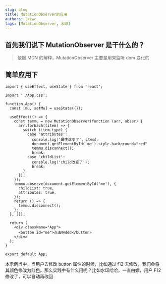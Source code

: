 ```yaml
---
slug: blog
title: MutationObserver的应用
authors: lkzwc
tags: [MutationObserver, 水印]
---
```


## 首先我们说下 MutationObserver 是干什么的？

> 依据 MDN 的解释，MutationObserver 主要是用来监听 dom 变化的

## 简单应用下

```
import { useEffect, useState } from 'react';

import './App.css';

function App() {
  const [mu, setMu] = useState({});

  useEffect(() => {
    const temmu = new MutationObserver(function (arr, obser) {
      arr.forEach((item) => {
        switch (item.type) {
          case 'attributes':
            console.log('属性改变了', item);
            document.getElementById('me').style.background="red"
            temmu.disconnect();
            break;
          case 'childList':
            console.log('child改变了');
            break;
        }
      });
    });
    temmu.observe(document.getElementById('me'), {
      childList: true,
      attributes: true,
    });
    return () => {
      temmu.disconnect();
    };
  }, []);

  return (
    <div className="App">
      <button id="me">点击呀ddd</button>
    </div>
  );
}

export default App;

```

本示例当中，当用户去修改 button 属性的时候，比如通过 f12 去修改，我们会将其颜色修改为红色。那么实践中有什么用呢？比如水印哈哈，一直白嫖，用户 F12 修改了，可以自动再改回
